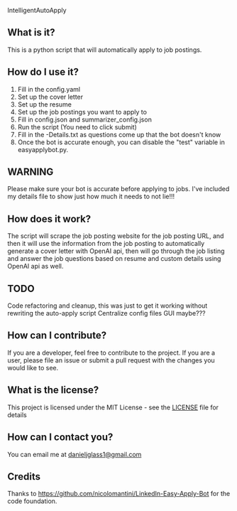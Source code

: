 IntelligentAutoApply
## What is it?

This is a python script that will automatically apply to job postings.

## How do I use it?

1. Fill in the config.yaml
2. Set up the cover letter
3. Set up the resume
4. Set up the job postings you want to apply to
5. Fill in config.json and summarizer_config.json
6. Run the script (You need to click submit)
7. Fill in the <user>-Details.txt as questions come up that the bot doesn't know
8. Once the bot is accurate enough, you can disable the "test" variable in easyapplybot.py.

## WARNING

Please make sure your bot is accurate before applying to jobs. I've included my details file to show just how much it needs to not lie!!!

## How does it work?

The script will scrape the job posting website for the job posting URL, and then it will use the information from the job posting to automatically generate a cover letter with OpenAI api, then will go through the job listing and answer the job questions based on resume and custom details using OpenAI api as well.

## TODO

Code refactoring and cleanup, this was just to get it working without rewriting the auto-apply script
Centralize config files
GUI maybe???

## How can I contribute?

If you are a developer, feel free to contribute to the project. If you are a user, please file an issue or submit a pull request with the changes you would like to see.

## What is the license?

This project is licensed under the MIT License - see the [LICENSE](LICENSE) file for details

## How can I contact you?

You can email me at danieljglass1@gmail.com

## Credits

Thanks to https://github.com/nicolomantini/LinkedIn-Easy-Apply-Bot for the code foundation.
